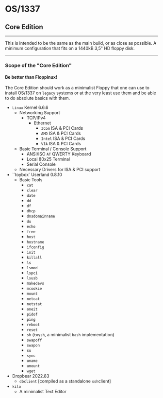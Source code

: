 # OS/1337
## Core Edition

---

This is intended to be the same as the main build, or as close as possible. A minimum configuration that fits on a 1440kB 3,5" HD floppy disk.

---

### Scope of the "Core Edition"
#### Be better than Floppinux!

The Core Edition should work as a minimalist Floppy that one can use to install OS/1337 on ``legacy`` systems or at the very least use them and be able to do absolute basics with them. 

- ``Linux`` Kernel 6.6.6
  - Networking Support
    - TCP/IPv4
      - Ethernet
        - ``3Com`` ISA & PCI Cards
        - ``AMD`` ISA & PCI Cards
        - ``Intel`` ISA & PCI Cards
        - ``VIA`` ISA & PCI Cards
  - Basic Terminal / Console Support
    - ANSI/ISO ``AT`` QWERTY Keyboard
    - Local 80x25 Terminal
    - Serial Console
  - Necessary Drivers for ISA & PCI support
- ``toybox` Userland 0.8.10
  - Basic Tools
    - ``cat``
    - ``clear``
    - ``date``
    - ``dd``
    - ``df``
    - ``dhcp``
    - ``dnsdomainname``
    - ``du``
    - ``echo``
    - ``free``
    - ``host``
    - ``hostname``
    - ``ifconfig``
    - ``init``
    - ``killall``
    - ``ls``
    - ``lsmod``
    - ``lspci``
    - ``lsusb``
    - ``makedevs``
    - ``mcookie``
    - ``mount``
    - ``netcat``
    - ``netstat``
    - ``oneit``
    - ``pidof``
    - ``ping``
    - ``reboot``
    - ``reset``
    - ``sh`` (``toysh``, a minimalist ``bash`` implementation)
    - ``swapoff``
    - ``swapon``
    - ``su``
    - ``sync``
    - ``uname``
    - ``umount``
    - ``wget``
- Dropbear 2022.83
  - ``dbclient`` [compiled as a standalone ``ssh``client]
- ``kilo``
  - A minimalist Text Editor
